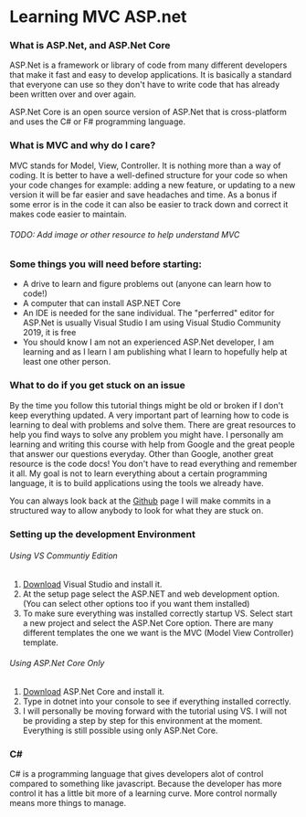 ﻿
# Learning MVC ASP.net

### What is ASP.Net, and ASP.Net Core
ASP.Net is a framework or library of code from many different developers that make it fast and easy to develop
applications. It is basically a standard that everyone can use so they don't have to write code that has already
been written over and over again.

ASP.Net Core is an open source version of ASP.Net that is cross-platform and uses the C# or F# programming language.

### What is MVC and why do I care?
MVC stands for Model, View, Controller. It is nothing more than a way of coding. It is better to have a well-defined
structure for your code so when your code changes for example: adding a new feature, or updating to a new version
it will be far easier and save headaches and time. As a bonus if some error is in the code it can also be easier to
track down and correct it makes code easier to maintain.

###### TODO: Add image or other resource to help understand MVC

### Some things you will need before starting:

- A drive to learn and figure problems out (anyone can learn how to code!)
- A computer that can install ASP.NET Core
- An IDE is needed for the sane individual. The "perferred" editor for ASP.Net is usually Visual Studio I am using Visual Studio Community 2019, it is free
- You should know I am not an experienced ASP.Net developer, I am learning and as I learn I am publishing what I learn to hopefully help at least one other person.

### What to do if you get stuck on an issue
By the time you follow this tutorial things might be old or broken if I don't keep everything
updated. A very important part of learning how to code is learning to deal with problems and solve them.
There are great resources to help you find ways to solve any problem you might have. I personally am
learning and writing this course with help from Google and the great people that answer our questions everyday.
Other than Google, another great resource is the code docs! You don't have to read everything and remember it all.
My goal is not to learn everything about a certain programming language, it is to build applications using the
tools we already have.

You can always look back at the [Github](https://github.com/ch4nc3l0/MrWeatherMan-Weather-Learning-MVC-ASP.NET) page I will make commits in a structured way to allow anybody to look for what 
they are stuck on.

### Setting up the development Environment

###### Using VS Communtiy Edition

1. [Download](https://visualstudio.microsoft.com/vs/community/) Visual Studio and install it.
2. At the setup page select the ASP.NET and web development option. (You can select other options too if you want them installed)
3. To make sure everything was installed correctly startup VS. Select start a new project and select the ASP.Net Core option. There are many different templates the one we want is the MVC (Model View Controller) template.

###### Using ASP.Net Core Only
1. [Download](https://dotnet.microsoft.com/?&ef_id=CjwKCAiAluLvBRASEiwAAbX3GY4wsBwj3cTPrBdbboU-SXnC-cHS8lEtNvWgFMQk_Rhe05XQLZmEWRoCFgoQAvD_BwE:G:s&_aid=&OCID=AID2000725_SEM_CjwKCAiAluLvBRASEiwAAbX3GY4wsBwj3cTPrBdbboU-SXnC-cHS8lEtNvWgFMQk_Rhe05XQLZmEWRoCFgoQAvD_BwE:G:s)
ASP.Net Core and install it.
2. Type in dotnet into your console to see if everything installed correctly.
3. I will personally be moving forward with the tutorial using VS. I will not be 
providing a step by step for this environment at the moment. Everything is still
possible using only ASP.Net Core.

### C#
C# is a programming language that gives developers alot of control compared to something like javascript.
Because the developer has more control it has a little bit more of a learning curve. More control normally 
means more things to manage.
